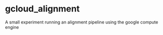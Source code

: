 # gcloud_alignment
A small experiment running an alignment pipeline using the google compute engine
